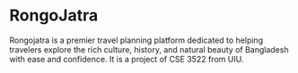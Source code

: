 # RongoJatra
Rongojatra is a premier travel planning platform dedicated to helping travelers explore the rich culture, history, and natural beauty of Bangladesh with ease and confidence. It is a project of CSE 3522 from UIU.
